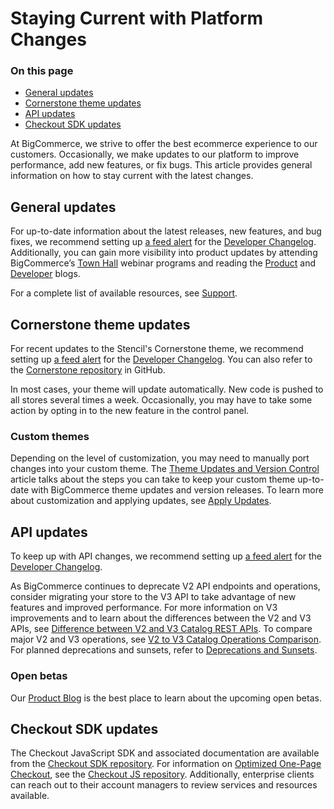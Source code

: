 # Staying Current with Platform Changes

<div class="otp" id="no-index">

### On this page

- [General updates](#general-updates)
- [Cornerstone theme updates](#cornerstone-theme-updates)
- [API updates](#api-updates)
- [Checkout SDK updates](#checkout-sdk-updates)

</div> 


At BigCommerce, we strive to offer the best ecommerce experience to our customers. Occasionally, we make updates to our platform to improve performance, add new features, or fix bugs. This article provides general information on how to stay current with the latest changes.

## General updates

For up-to-date information about the latest releases, new features, and bug fixes, we recommend setting up [a feed alert](https://developer.bigcommerce.com/changelog#feeds) for the [Developer Changelog](https://developer.bigcommerce.com/changelog). Additionally, you can gain more visibility into product updates by attending BigCommerce’s [Town Hall](https://support.bigcommerce.com/s/article/BigCommerce-Town-Halls) webinar programs and reading the [Product](https://support.bigcommerce.com/s/blog) and [Developer](https://medium.com/bigcommerce-developer-blog) blogs.

For a complete list of available resources, see [Support](https://developer.bigcommerce.com/api-docs/partner/getting-started/support). 

## Cornerstone theme updates

For recent updates to the Stencil's Cornerstone theme, we recommend setting up [a feed alert](https://developer.bigcommerce.com/changelog#feeds) for the [Developer Changelog](https://developer.bigcommerce.com/changelog). You can also refer to the [Cornerstone repository](https://github.com/bigcommerce/cornerstone/) in GitHub.

In most cases, your theme will update automatically. New code is pushed to all stores several times a week. Occasionally, you may have to take some action by opting in to the new feature in the control panel.

### Custom themes

Depending on the level of customization, you may need to manually port changes into your custom theme. The [Theme Updates and Version Control](https://developer.bigcommerce.com/stencil-docs/deploying-a-theme/theme-updates-and-version-control) article talks about the steps you can take to keep your custom theme up-to-date with BigCommerce theme updates and version releases. To learn more about customization and applying updates, see [Apply Updates](https://developer.bigcommerce.com/stencil-docs/developing-further/updates).

## API updates

To keep up with API changes, we recommend setting up [a feed alert](https://developer.bigcommerce.com/changelog#feeds) for the [Developer Changelog](https://developer.bigcommerce.com/changelog).

As BigCommerce continues to deprecate V2 API endpoints and operations, consider migrating your store to the V3 API to take advantage of new features and improved performance. For more information on V3 improvements and to learn about the differences between the V2 and V3 APIs, see [Difference between V2 and V3 Catalog REST APIs](https://developer.bigcommerce.com/api-docs/store-management/catalog/v2-vs-v3). To compare major V2 and V3 operations, see [V2 to V3 Catalog Operations Comparison](https://developer.bigcommerce.com/api-docs/store-management/catalog/v2-v3-examples). For planned deprecations and sunsets, refer to [Deprecations and Sunsets](https://developer.bigcommerce.com/api-docs/getting-started/deprecations-and-sunsets).

### Open betas

Our [Product Blog](https://support.bigcommerce.com/s/blog) is the best place to learn about the upcoming open betas. 

## Checkout SDK updates

The Checkout JavaScript SDK and associated documentation are available from the [Checkout SDK repository](https://github.com/bigcommerce/checkout-sdk-js). For information on [Optimized One-Page Checkout](https://support.bigcommerce.com/s/article/Optimized-Single-Page-Checkout), see the [Checkout JS repository](https://github.com/bigcommerce/checkout-js). Additionally, enterprise clients can reach out to their account managers to review services and resources available.